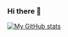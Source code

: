 ### Hi there 👋

[![My GitHub stats](https://github-readme-stats.vercel.app/api?username=TheBugYouCantFix)](https://github.com/anuraghazra/github-readme-stats)
